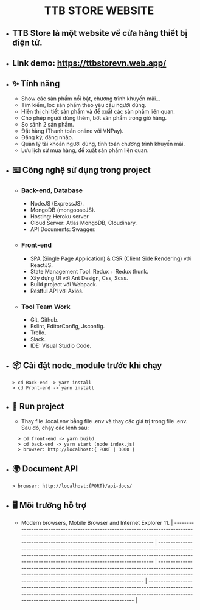  <h1 align="center"><b>TTB STORE WEBSITE</b></h1>

- ## TTB Store là một website về cửa hàng thiết bị điện tử.
- ## Link demo: https://ttbstorevn.web.app/

- ## ✨ **Tính năng**

  - Show các sản phẩm nổi bật, chương trình khuyến mãi...
  - Tìm kiếm, lọc sản phẩm theo yêu cầu người dùng.
  - Hiển thị chi tiết sản phẩm và đề xuất các sản phẩm liên quan.
  - Cho phép người dùng thêm, bớt sản phẩm trong giỏ hàng.
  - So sánh 2 sản phẩm.
  - Đặt hàng (Thanh toán online với VNPay).
  - Đăng ký, đăng nhập.
  - Quản lý tài khoản người dùng, tính toán chương trình khuyến mãi.
  - Lưu lịch sử mua hàng, đề xuất sản phẩm liên quan.

- ## ⌨️ **Công nghệ sử dụng trong project**

  - ### **Back-end, Database**
    - NodeJS (ExpressJS).
    - MongoDB (mongooseJS).
    - Hosting: Heroku server
    - Cloud Server: Atlas MongoDB, Cloudinary.
    - API Documents: Swagger.
  - ### **Front-end**
    - SPA (Single Page Application) & CSR (Client Side Rendering) với ReactJS.
    - State Management Tool: Redux + Redux thunk.
    - Xây dựng UI với Ant Design, Css, Scss.
    - Build project với Webpack.
    - Restful API với Axios.
  - ### **Tool Team Work**
    - Git, Github.
    - Eslint, EditorConfig, Jsconfig.
    - Trello.
    - Slack.
    - IDE: Visual Studio Code.

- ## 📦 **Cài đặt node_module trước khi chạy**

  ```
  > cd Back-end -> yarn install
  > cd Front-end -> yarn install
  ```

- ## 🔨 **Run project**
  - Thay file .local.env bằng file .env và thay các giá trị trong file .env. Sau đó, chạy các lệnh sau:
  ```
    > cd front-end -> yarn build
    > cd back-end -> yarn start (node index.js)
    > browser: http://localhost:{ PORT | 3000 }
  ```
- ## 🌍 **Document API**
  `> browser: http://localhost:{PORT}/api-docs/`
- ## 🖥 **Môi trường hỗ trợ**

  - Modern browsers, Mobile Browser and Internet Explorer 11.
  | ---------------------------------------------------------------------------------------------------------------------------------------------------------------------------------------------------------- | ---------------------------------------------------------------------------------------------------------------------------------------------------------------------------------------------------------------- | ------------------------------------------------------------------------------------------------------------------------------------------------------------------------------------------------------------ | ------------------------------------------------------------------------------------------------------------------------------------------------------------------------------------------------------------ |
